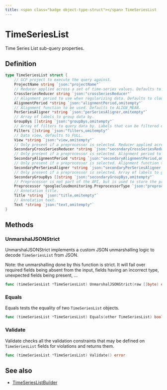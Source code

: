 ```yaml
---
title: <span class="badge object-type-struct"></span> TimeSeriesList
---
```

# <span class="badge object-type-struct"></span> TimeSeriesList

Time Series List sub-query properties.

## Definition

```go
type TimeSeriesList struct {
    // GCP project to execute the query against.
    ProjectName string `json:"projectName"`
    // Reducer applied across a set of time-series values. Defaults to REDUCE_NONE.
    CrossSeriesReducer string `json:"crossSeriesReducer"`
    // Alignment period to use when regularizing data. Defaults to cloud-monitoring-auto.
    AlignmentPeriod *string `json:"alignmentPeriod,omitempty"`
    // Alignment function to be used. Defaults to ALIGN_MEAN.
    PerSeriesAligner *string `json:"perSeriesAligner,omitempty"`
    // Array of labels to group data by.
    GroupBys []string `json:"groupBys,omitempty"`
    // Array of filters to query data by. Labels that can be filtered on are defined by the metric.
    Filters []string `json:"filters,omitempty"`
    // Data view, defaults to FULL.
    View *string `json:"view,omitempty"`
    // Only present if a preprocessor is selected. Reducer applied across a set of time-series values. Defaults to REDUCE_NONE.
    SecondaryCrossSeriesReducer *string `json:"secondaryCrossSeriesReducer,omitempty"`
    // Only present if a preprocessor is selected. Alignment period to use when regularizing data. Defaults to cloud-monitoring-auto.
    SecondaryAlignmentPeriod *string `json:"secondaryAlignmentPeriod,omitempty"`
    // Only present if a preprocessor is selected. Alignment function to be used. Defaults to ALIGN_MEAN.
    SecondaryPerSeriesAligner *string `json:"secondaryPerSeriesAligner,omitempty"`
    // Only present if a preprocessor is selected. Array of labels to group data by.
    SecondaryGroupBys []string `json:"secondaryGroupBys,omitempty"`
    // Preprocessor is not part of the API, but is used to store the preprocessor and not affect the UI for the rest of parameters
    Preprocessor *googlecloudmonitoring.PreprocessorType `json:"preprocessor,omitempty"`
    // Annotation title.
    Title *string `json:"title,omitempty"`
    // Annotation text.
    Text *string `json:"text,omitempty"`
}
```
## Methods

### <span class="badge object-method"></span> UnmarshalJSONStrict

UnmarshalJSONStrict implements a custom JSON unmarshalling logic to decode `TimeSeriesList` from JSON.

Note: the unmarshalling done by this function is strict. It will fail over required fields being absent from the input, fields having an incorrect type, unexpected fields being present, …

```go
func (timeSeriesList *TimeSeriesList) UnmarshalJSONStrict(raw []byte) error
```

### <span class="badge object-method"></span> Equals

Equals tests the equality of two `TimeSeriesList` objects.

```go
func (timeSeriesList *TimeSeriesList) Equals(other TimeSeriesList) bool
```

### <span class="badge object-method"></span> Validate

Validate checks all the validation constraints that may be defined on `TimeSeriesList` fields for violations and returns them.

```go
func (timeSeriesList *TimeSeriesList) Validate() error
```

## See also

 * <span class="badge builder"></span> [TimeSeriesListBuilder](./builder-TimeSeriesListBuilder.md)
